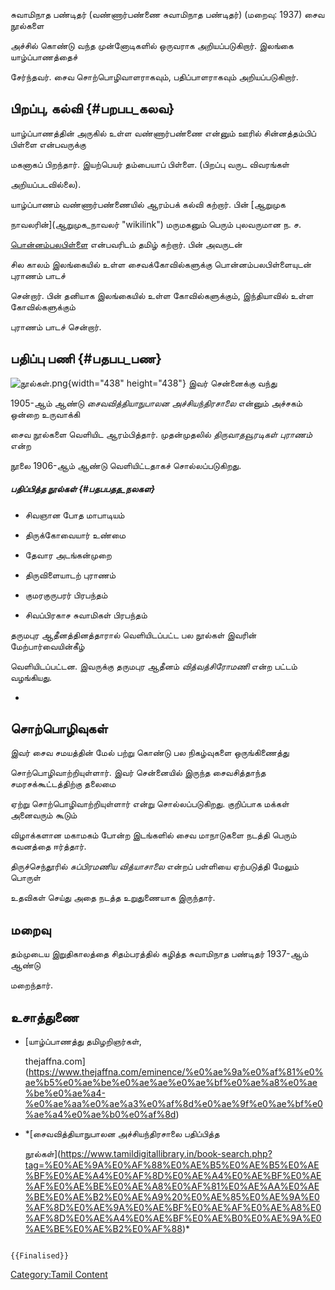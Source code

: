 சுவாமிநாத பண்டிதர் (வண்ணார்பண்ணை சுவாமிநாத பண்டிதர்) (மறைவு: 1937) சைவ நூல்களை
அச்சில் கொண்டு வந்த முன்னோடிகளில் ஒருவராக அறியப்படுகிறார். இலங்கை யாழ்ப்பாணத்தைச்
சேர்ந்தவர். சைவ சொற்பொழிவாளராகவும், பதிப்பாளராகவும் அறியப்படுகிறார்.

## பிறப்பு, கல்வி {#பறபப_கலவ}

யாழ்ப்பாணத்தின் அருகில் உள்ள வண்ணார்பண்ணை என்னும் ஊரில் சின்னத்தம்பிப் பிள்ளை என்பவருக்கு
மகனாகப் பிறந்தார். இயற்பெயர் தம்பையாப் பிள்ளை. (பிறப்பு வருட விவரங்கள்
அறியப்படவில்லை).

யாழ்ப்பாணம் வண்ணார்பண்ணையில் ஆரம்பக் கல்வி கற்றார். பின் [ஆறுமுக
நாவலரின்](ஆறுமுக_நாவலர் "wikilink") மருமகனும் பெரும் புலவருமான ந. ச.
[பொன்னம்பலபிள்ளை](பொன்னம்பலபிள்ளை "wikilink") என்பவரிடம் தமிழ் கற்றார். பின் அவருடன்
சில காலம் இலங்கையில் உள்ள சைவக்கோவில்களுக்கு பொன்னம்பலபிள்ளையுடன் புராணம் பாடச்
சென்றார். பின் தனியாக இலங்கையில் உள்ள கோவில்களுக்கும், இந்தியாவில் உள்ள கோவில்களுக்கும்
புராணம் பாடச் சென்றார்.

## பதிப்பு பணி {#பதபப_பண}

![](நூல்கள்.png "நூல்கள்.png"){width="438" height="438"} இவர் சென்னைக்கு வந்து
1905-ஆம் ஆண்டு *சைவவித்தியாநுபாலன அச்சியந்திரசாலை* என்னும் அச்சகம் ஒன்றை உருவாக்கி
சைவ நூல்களை வெளியிட ஆரம்பித்தார். முதன்முதலில் *திருவாதவூரடிகள் புராணம்* என்ற
நூலை 1906-ஆம் ஆண்டு வெளியிட்டதாகச் சொல்லப்படுகிறது.

##### பதிப்பித்த நூல்கள் {#பதபபதத_நலகள}

-   சிவஞான போத மாபாடியம்
-   திருக்கோவையார் உண்மை
-   தேவார அடங்கன்முறை
-   திருவிளையாடற் புராணம்
-   குமரகுருபரர் பிரபந்தம்
-   சிவப்பிரகாச சுவாமிகள் பிரபந்தம்

தருமபுர ஆதீனத்தினத்தாரால் வெளியிடப்பட்ட பல நூல்கள் இவரின் மேற்பார்வையின்கீழ்
வெளியிடப்பட்டன. இவருக்கு தருமபுர ஆதீனம் *வித்வத்சிரோமணி* என்ற பட்டம் வழங்கியது.

-   

## சொற்பொழிவுகள்

இவர் சைவ சமயத்தின் மேல் பற்று கொண்டு பல நிகழ்வுகளை ஒருங்கிணைத்து
சொற்பொழிவாற்றியுள்ளார். இவர் சென்னையில் இருந்த சைவசித்தாந்த சமரசக்கூட்டத்திற்கு தலைமை
ஏற்று சொற்பொழிவாற்றியுள்ளார் என்று சொல்லப்படுகிறது. குறிப்பாக மக்கள் அனைவரும் கூடும்
விழாக்களான மகாமகம் போன்ற இடங்களில் சைவ மாநாடுகளை நடத்தி பெரும் கவனத்தை ஈர்த்தார்.

திருச்செந்தூரில் *சுப்பிரமணிய வித்யாசாலை* என்றப் பள்ளியை ஏற்படுத்தி மேலும் பொருள்
உதவிகள் செய்து அதை நடத்த உறுதுணையாக இருந்தார்.

## மறைவு

தம்முடைய இறுதிகாலத்தை சிதம்பரத்தில் கழித்த சுவாமிநாத பண்டிதர் 1937-ஆம் ஆண்டு
மறைந்தார்.

## உசாத்துணை

-   [யாழ்ப்பாணத்து தமிழறிஞர்கள்,
    thejaffna.com](https://www.thejaffna.com/eminence/%e0%ae%9a%e0%af%81%e0%ae%b5%e0%ae%be%e0%ae%ae%e0%ae%bf%e0%ae%a8%e0%ae%be%e0%ae%a4-%e0%ae%aa%e0%ae%a3%e0%af%8d%e0%ae%9f%e0%ae%bf%e0%ae%a4%e0%ae%b0%e0%af%8d)
-   *[சைவவித்தியாநுபாலன அச்சியந்திரசாலை பதிப்பித்த
    நூல்கள்](https://www.tamildigitallibrary.in/book-search.php?tag=%E0%AE%9A%E0%AF%88%E0%AE%B5%E0%AE%B5%E0%AE%BF%E0%AE%A4%E0%AF%8D%E0%AE%A4%E0%AE%BF%E0%AE%AF%E0%AE%BE%E0%AE%A8%E0%AF%81%E0%AE%AA%E0%AE%BE%E0%AE%B2%E0%AE%A9%20%E0%AE%85%E0%AE%9A%E0%AF%8D%E0%AE%9A%E0%AE%BF%E0%AE%AF%E0%AE%A8%E0%AF%8D%E0%AE%A4%E0%AE%BF%E0%AE%B0%E0%AE%9A%E0%AE%BE%E0%AE%B2%E0%AF%88)*

```{=mediawiki}
{{Finalised}}
```
[Category:Tamil Content](Category:Tamil_Content "wikilink")
